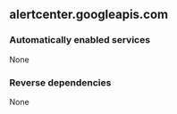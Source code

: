 ## alertcenter.googleapis.com

### Automatically enabled services

None

### Reverse dependencies

None
